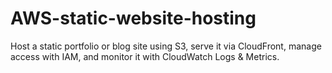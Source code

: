 # AWS-static-website-hosting
Host a static portfolio or blog site using S3, serve it via CloudFront, manage access with IAM, and monitor it with CloudWatch Logs &amp; Metrics.
